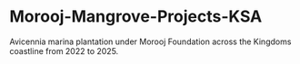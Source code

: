 # Morooj-Mangrove-Projects-KSA
Avicennia marina plantation under Morooj Foundation across the Kingdoms coastline from 2022 to 2025.
